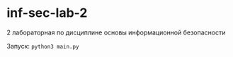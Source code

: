 # inf-sec-lab-2
2 лабораторная по дисциплине основы информационной безопасности

Запуск: ```python3 main.py```
